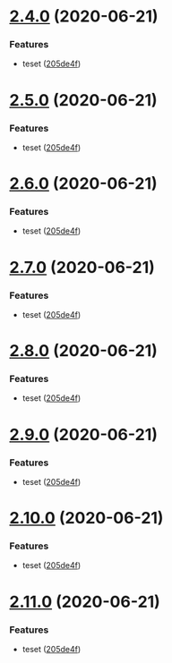 # [2.4.0](https://github.com/ohmyform/ohmyform/compare/0.2.3...2.4.0) (2020-06-21)


### Features

* teset ([205de4f](https://github.com/ohmyform/ohmyform/commit/205de4f9c0218edec9e4aad86e382e8dd4745026))



# [2.5.0](https://github.com/ohmyform/ohmyform/compare/0.2.3...2.5.0) (2020-06-21)


### Features

* teset ([205de4f](https://github.com/ohmyform/ohmyform/commit/205de4f9c0218edec9e4aad86e382e8dd4745026))



# [2.6.0](https://github.com/ohmyform/ohmyform/compare/0.2.3...2.6.0) (2020-06-21)


### Features

* teset ([205de4f](https://github.com/ohmyform/ohmyform/commit/205de4f9c0218edec9e4aad86e382e8dd4745026))



# [2.7.0](https://github.com/ohmyform/ohmyform/compare/0.2.3...2.7.0) (2020-06-21)


### Features

* teset ([205de4f](https://github.com/ohmyform/ohmyform/commit/205de4f9c0218edec9e4aad86e382e8dd4745026))



# [2.8.0](https://github.com/ohmyform/ohmyform/compare/0.2.3...2.8.0) (2020-06-21)


### Features

* teset ([205de4f](https://github.com/ohmyform/ohmyform/commit/205de4f9c0218edec9e4aad86e382e8dd4745026))



# [2.9.0](https://github.com/ohmyform/ohmyform/compare/0.2.3...2.9.0) (2020-06-21)


### Features

* teset ([205de4f](https://github.com/ohmyform/ohmyform/commit/205de4f9c0218edec9e4aad86e382e8dd4745026))



# [2.10.0](https://github.com/ohmyform/ohmyform/compare/0.2.3...2.10.0) (2020-06-21)


### Features

* teset ([205de4f](https://github.com/ohmyform/ohmyform/commit/205de4f9c0218edec9e4aad86e382e8dd4745026))



# [2.11.0](https://github.com/ohmyform/ohmyform/compare/0.2.3...2.11.0) (2020-06-21)


### Features

* teset ([205de4f](https://github.com/ohmyform/ohmyform/commit/205de4f9c0218edec9e4aad86e382e8dd4745026))



